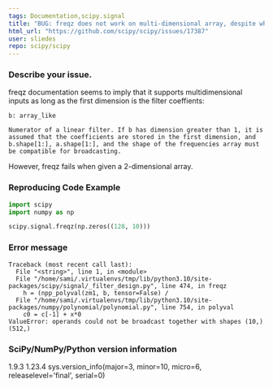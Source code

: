 ```yaml
---
tags: Documentation,scipy.signal
title: "BUG: freqz does not work on multi-dimensional array, despite what documentation claims"
html_url: "https://github.com/scipy/scipy/issues/17387"
user: sliedes
repo: scipy/scipy
---
```


### Describe your issue.

freqz documentation seems to imply that it supports multidimensional inputs as long as the first dimension is the filter coeffients:

```
b: array_like

Numerator of a linear filter. If b has dimension greater than 1, it is assumed that the coefficients are stored in the first dimension, and b.shape[1:], a.shape[1:], and the shape of the frequencies array must be compatible for broadcasting.
```

However, freqz fails when given a 2-dimensional array.

### Reproducing Code Example

```python
import scipy
import numpy as np

scipy.signal.freqz(np.zeros((128, 10)))
```


### Error message

```shell
Traceback (most recent call last):
  File "<string>", line 1, in <module>
  File "/home/sami/.virtualenvs/tmp/lib/python3.10/site-packages/scipy/signal/_filter_design.py", line 474, in freqz
    h = (npp_polyval(zm1, b, tensor=False) /
  File "/home/sami/.virtualenvs/tmp/lib/python3.10/site-packages/numpy/polynomial/polynomial.py", line 754, in polyval
    c0 = c[-1] + x*0
ValueError: operands could not be broadcast together with shapes (10,) (512,)
```


### SciPy/NumPy/Python version information

1.9.3 1.23.4 sys.version_info(major=3, minor=10, micro=6, releaselevel='final', serial=0)